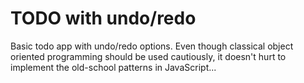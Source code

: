 # TODO with undo/redo

Basic todo app with undo/redo options. Even though classical object oriented programming should be used cautiously, it doesn't hurt to implement the old-school patterns in JavaScript...
